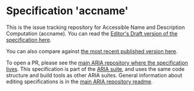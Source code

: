 # Specification 'accname'

This is the issue tracking repository for Accessible Name and Description Computation (accname). You can read the [Editor's Draft version of the specification here](https://w3c.github.io/accname/).

You can also compare against [the most recent published version here](https://www.w3.org/TR/accname-1.2/).

To open a PR, please see the [main ARIA repository where the specification lives](https://github.com/w3c/aria/accname). This specification is part of the [ARIA suite](https://www.w3.org/WAI/ARIA/deliverables), and uses the same code structure and build tools as other ARIA suites. General information about editing specifications is in the [main ARIA repository readme](https://github.com/w3c/aria/).

